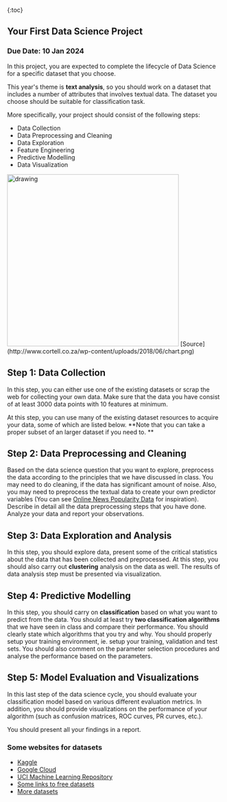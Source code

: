 {:toc}

## Your First Data Science Project

### Due Date: 10 Jan 2024

In this project, you are expected to complete the lifecycle of Data Science for a specific dataset that you choose. 

This year's theme is **text analysis**, so you should work on a dataset that includes a number of attributes that involves textual data. The dataset you choose should be suitable for classification task. 

More specifically, your project should consist of the following steps:
- Data Collection
- Data Preprocessing and Cleaning
- Data Exploration
- Feature Engineering
- Predictive Modelling
- Data Visualization

<img src="http://www.cortell.co.za/wp-content/uploads/2018/06/chart.png" alt="drawing" width="400"/>
[Source](http://www.cortell.co.za/wp-content/uploads/2018/06/chart.png)

## Step 1: Data Collection
In this step, you can either use one of the existing datasets or scrap the web for collecting your own data. Make sure that the data you have consist of at least 3000 data points with 10 features at minimum. 

At this step, you can use many of the existing dataset resources to acquire your data, some of which are listed below. **Note that you can take a proper subset of an larger dataset if you need to. ** 

## Step 2: Data Preprocessing and Cleaning 
Based on the data science question that you want to explore, preprocess the data according to the principles that we have discussed in class. You may need to do cleaning, if the data has significant amount of noise. Also, you may need to preprocess the textual data to create your own predictor variables (You can see [Online News Popularity Data](https://archive.ics.uci.edu/dataset/332/online+news+popularity) for inspiration).
Describe in detail all the data preprocessing steps that you have done. Analyze your data and report your observations. 

## Step 3: Data Exploration and Analysis
In this step, you should explore data, present some of the critical statistics about the data that has been collected and preprocessed. At this step, you should also carry out **clustering** analysis on the data as well. The results of data analysis step must be presented via visualization. 

## Step 4: Predictive Modelling
In this step, you should carry on **classification** based on what you want to predict from the data. You should at least try **two classification algorithms** that we have seen in class and compare their performance. You should clearly state which algorithms that you try and why. You should properly setup your training environment, ie. setup your training, validation and test sets. You should also comment on the parameter selection procedures and analyse the performance based on the parameters. 

## Step 5: Model Evaluation and Visualizations  
In this last step of the data science cycle, you should evaluate your classification model based on various different evaluation metrics. In addition, you should provide visualizations on the performance of your algorithm (such as confusion matrices, ROC curves, PR curves, etc.).

You should present all your findings in a report. 

### Some websites for datasets 
  - [Kaggle](https://www.kaggle.com/datasets)
  - [Google Cloud](https://cloud.google.com/solutions/datasets)
  - [UCI Machine Learning Repository](https://archive.ics.uci.edu/ml/datasets.php)
  - [Some links to free datasets](https://builtin.com/data-science/free-datasets)
  - [More datasets](https://code.datasciencedojo.com/datasciencedojo/datasets)
  
